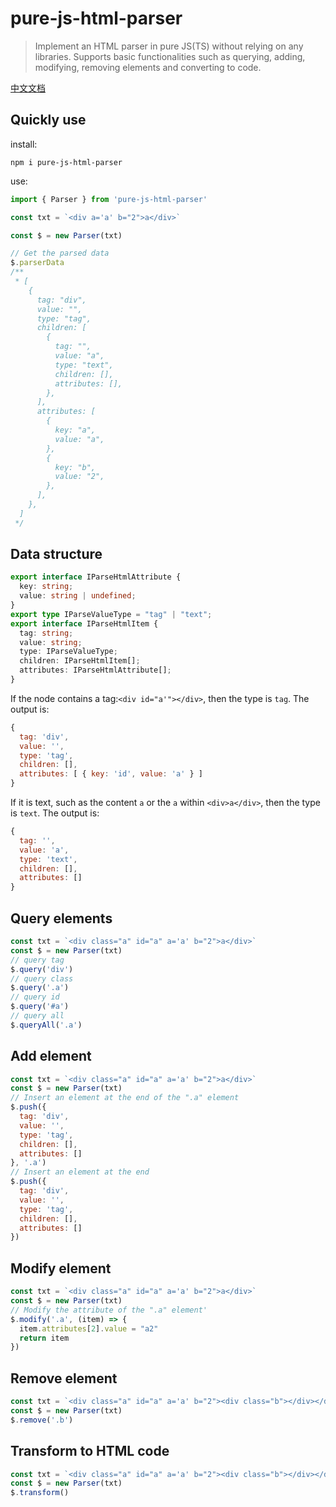 # pure-js-html-parser

> Implement an HTML parser in pure JS(TS) without relying on any libraries. Supports basic functionalities such as querying, adding, modifying, removing elements and converting to code.

[中文文档](./README-zh.md)

## Quickly use

install:

```shell
npm i pure-js-html-parser
```

use:

```javascript
import { Parser } from 'pure-js-html-parser'

const txt = `<div a='a' b="2">a</div>`

const $ = new Parser(txt)

// Get the parsed data
$.parserData
/**
 * [
    {
      tag: "div",
      value: "",
      type: "tag",
      children: [
        {
          tag: "",
          value: "a",
          type: "text",
          children: [],
          attributes: [],
        },
      ],
      attributes: [
        {
          key: "a",
          value: "a",
        },
        {
          key: "b",
          value: "2",
        },
      ],
    },
  ]
 */
```


## Data structure

```typescript
export interface IParseHtmlAttribute {
  key: string;
  value: string | undefined;
}
export type IParseValueType = "tag" | "text";
export interface IParseHtmlItem {
  tag: string;
  value: string;
  type: IParseValueType;
  children: IParseHtmlItem[];
  attributes: IParseHtmlAttribute[];
}
```

If the node contains a tag:`<div id="a'"></div>`, then the type is `tag`. The output is:

```javascript
{
  tag: 'div',
  value: '',
  type: 'tag',
  children: [],
  attributes: [ { key: 'id', value: 'a' } ]
}
```

If it is text, such as the content `a` or the `a` within `<div>a</div>`, then the type is `text`. The output is:

```javascript
{
  tag: '',
  value: 'a',
  type: 'text',
  children: [],
  attributes: []
}
```

## Query elements

```javascript
const txt = `<div class="a" id="a" a='a' b="2">a</div>`
const $ = new Parser(txt)
// query tag
$.query('div')
// query class
$.query('.a')
// query id
$.query('#a')
// query all
$.queryAll('.a')
```

## Add element

```javascript
const txt = `<div class="a" id="a" a='a' b="2">a</div>`
const $ = new Parser(txt)
// Insert an element at the end of the ".a" element
$.push({
  tag: 'div',
  value: '',
  type: 'tag',
  children: [],
  attributes: []
}, '.a')
// Insert an element at the end
$.push({
  tag: 'div',
  value: '',
  type: 'tag',
  children: [],
  attributes: []
})
```

## Modify element

```javascript
const txt = `<div class="a" id="a" a='a' b="2">a</div>`
const $ = new Parser(txt)
// Modify the attribute of the ".a" element'
$.modify('.a', (item) => {
  item.attributes[2].value = "a2"
  return item
})
```

## Remove element

```javascript
const txt = `<div class="a" id="a" a='a' b="2"><div class="b"></div></div>`
const $ = new Parser(txt)
$.remove('.b')
```

## Transform to HTML code

```javascript
const txt = `<div class="a" id="a" a='a' b="2"><div class="b"></div></div>`
const $ = new Parser(txt)
$.transform()
```
